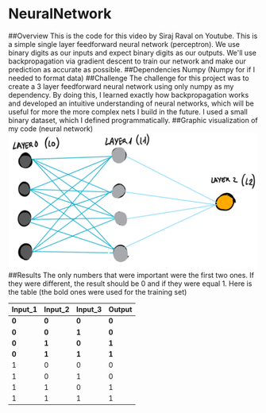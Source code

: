 # NeuralNetwork
##Overview
This is the code for this video by Siraj Raval on Youtube. This is a simple single layer feedforward neural network (perceptron). We use binary digits as our inputs and expect binary digits as our outputs. We'll use backpropagation via gradient descent to train our network and make our prediction as accurate as possible.
##Dependencies
Numpy (Numpy for if I needed to format data)
##Challenge
The challenge for this project was to create a 3 layer feedforward neural network using only numpy as my dependency. By doing this, I learned exactly how backpropagation works and developed an intuitive understanding of neural networks, which will be useful for more the more complex nets I build in the future. I used a small binary dataset, which I defined programmatically.
##Graphic visualization of my code (neural network)
![alt tag](https://github.com/jamipuchi/NeuralNetwork/blob/master/Neural%20networks%20.png?raw=true)
##Results
The only numbers that were important were the first two ones. If they were different, the result should be 0 and if they were equal 1. Here is the table (the bold ones were used for the training set)

| Input_1 | Input_2 | Input_3 | Output |
 --- | --- | --- | --- 
| **0** | **0** | **0** | **0** |
| **0** | **0** | **1** |**0** |
| **0** | **1** | **0** |**1** |
| **0** | **1** | **1** |**1** |
|  1    | 0     | 0     | 0    |
|  1    | 0     | 1     | 0    |
|  1    | 1     | 0     | 1    |
|  1    | 1     | 1     | 1    |
